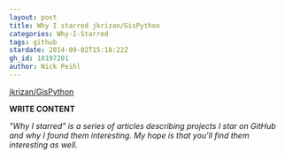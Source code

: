 ```yaml
---
layout: post
title: Why I starred jkrizan/GisPython
categories: Why-I-Starred
tags: github
stardate: 2014-09-02T15:18:22Z
gh_id: 10197201
author: Nick Peihl
---
```


[jkrizan/GisPython](https://github.com/jkrizan/GisPython)

**WRITE CONTENT**

*"Why I starred" is a series of articles describing projects I star on GitHub and why I found them interesting. My hope is that you'll find them interesting as well.*

